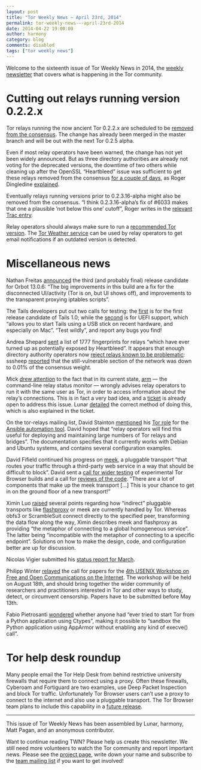 ```yaml
---
layout: post
title: "Tor Weekly News — April 23rd, 2014"
permalink: tor-weekly-news-—-april-23rd-2014
date: 2014-04-22 19:00:00
author: harmony
category: blog
comments: disabled
tags: ["tor weekly news"]
---
```


Welcome to the sixteenth issue of Tor Weekly News in 2014, the [weekly newsletter](https://lists.torproject.org/cgi-bin/mailman/listinfo/tor-news) that covers what is happening in the Tor community.

Cutting out relays running version 0.2.2.x
==========================================

Tor relays running the now ancient Tor 0.2.2.x are scheduled to be [removed from the consensus](https://bugs.torproject.org/11149). The change has already been merged in the master branch and will be out with the next Tor 0.2.5 alpha.

Even if most relay operators have been warned, the change has not yet been widely announced. But as three directory authorities are already not voting for the deprecated versions, the downtime of two others while cleaning up after the OpenSSL “Heartbleed” issue was sufficient to get these relays removed from the consensus [for a couple of days](https://metrics.torproject.org/network.html?graph=versions&start=2014-04-01&end=2014-04-23#versions), as Roger Dingledine [explained](https://lists.torproject.org/pipermail/tor-relays/2014-April/004422.html).

Eventually relays running versions prior to 0.2.3.16-alpha might also be removed from the consensus. “I think 0.2.3.16-alpha’s fix of \#6033 makes that one a plausible ’not below this one’ cutoff”, Roger writes in the [relevant Trac entry](https://bugs.torproject.org/11149#comment:7).

Relay operators should always make sure to run a [recommended Tor version](https://consensus-health.torproject.org/#recommendedversions). The [Tor Weather service](https://weather.torproject.org/subscribe/) can be used by relay operators to get email notifications if an outdated version is detected.

Miscellaneous news
==================

Nathan Freitas [announced](https://lists.mayfirst.org/pipermail/guardian-dev/2014-April/003436.html) the third (and probably final) release candidate for Orbot 13.0.6: “The big improvements in this build are a fix for the disconnected UI/activity (Tor is on, but UI shows off), and improvements to the transparent proxying iptables scripts”.

The Tails developers put out two calls for testing: the [first](https://tails.boum.org/news/test_1.0-rc1/index.en.html) is for the first release candidate of Tails 1.0; while the [second](https://tails.boum.org/news/test_UEFI/index.en.html) is for UEFI support, which “allows you to start Tails using a USB stick on recent hardware, and especially on Mac”. “Test wildly”, and report any bugs you find!

Andrea Shepard [sent](https://lists.torproject.org/pipermail/tor-relays/2014-April/004340.html) a list of 1777 fingerprints for relays “which have ever turned up as potentially exposed by Heartbleed”. It appears that enough directory authority operators now [reject relays known to be problematic](https://lists.torproject.org/pipermail/tor-relays/2014-April/004362.html): sssheep [reported](https://lists.torproject.org/pipermail/tor-talk/2014-April/032762.html) that the still-vulnerable section of the network was down to 0.01% of the consensus weight.

Mick [drew attention](https://lists.torproject.org/pipermail/tor-relays/2014-April/004414.html) to the fact that in its current state, [arm](https://www.atagar.com/arm/) — the command-line relay status monitor — wrongly advises relay operators to run it with the same user as Tor, in order to access information about the relay’s connections. This is in fact a very bad idea, and a [ticket](https://bugs.torproject.org/10702) is already open to address this issue. Lunar [detailed](https://lists.torproject.org/pipermail/tor-relays/2014-April/004412.html) the correct method of doing this, which is also explained in the ticket.

On the tor-relays mailing list, David Stainton [mentioned](https://lists.torproject.org/pipermail/tor-relays/2014-April/004373.html) his [Tor role](https://github.com/david415/ansible-tor) for the [Ansible automation tool](http://www.ansible.com/). David hoped that “relay operators will find this useful for deploying and maintaining large numbers of Tor relays and bridges”. The documentation specifies that it currently works with Debian and Ubuntu systems, and contains several configuration examples.

David Fifield continued his progress on [meek](https://trac.torproject.org/projects/tor/wiki/doc/meek), a pluggable transport “that routes your traffic through a third-party web service in a way that should be difficult to block”. David sent a [call for wider testing](https://lists.torproject.org/pipermail/tor-dev/2014-April/006718.html) of experimental Tor Browser builds and a call for [reviews of the code](https://lists.torproject.org/pipermail/tor-dev/2014-April/006719.html). “There are a lot of components that make up the meek transport […] This is your chance to get in on the ground floor of a new transport!”

Ximin Luo [raised](https://lists.torproject.org/pipermail/tor-dev/2014-April/006689.html) several points regarding how “indirect” pluggable transports like [flashproxy](http://crypto.stanford.edu/flashproxy/) or meek are currently handled by Tor. Whereas obfs3 or ScrambleSuit connect directly to the specified peer, transforming the data flow along the way, Ximin describes meek and flashproxy as providing “the metaphor of connecting to a global homogeneous service”. The latter being “incompatible with the metaphor of connecting to a specific endpoint”. Solutions on how to make the design, code, and configuration better are up for discussion.

Nicolas Vigier submitted his [status report for March](https://lists.torproject.org/pipermail/tor-reports/2014-April/000510.html).

Philipp Winter [relayed](https://blog.torproject.org/blog/call-papers-foci14-workshop) the call for papers for the [4th USENIX Workshop on Free and Open Communications on the Internet](https://www.usenix.org/conference/foci14/call-for-papers). The workshop will be held on August 18th, and should bring together the wider community of researchers and practitioners interested in Tor and other ways to study, detect, or circumvent censorship. Papers have to be submitted before May 13th.

Fabio Pietrosanti [wondered](https://lists.torproject.org/pipermail/tor-dev/2014-April/006723.html) whether anyone had “ever tried to start Tor from a Python application using Ctypes”, making it possible to “sandbox the Python application using AppArmor without enabling any kind of execve() call”.

Tor help desk roundup
=====================

Many people email the Tor Help Desk from behind restrictive university firewalls that require them to connect using a proxy. Often these firewalls, Cyberoam and Fortiguard are two examples, use Deep Packet Inspection and block Tor traffic. Unfortunately Tor Browser users can’t use a proxy to connect to the internet and also use a pluggable transport. The Tor Browser team plans to include this capability in a [future release](https://bugs.torproject.org/8402).

* * * * *

This issue of Tor Weekly News has been assembled by Lunar, harmony, Matt Pagan, and an anonymous contributor.

Want to continue reading TWN? Please help us create this newsletter. We still need more volunteers to watch the Tor community and report important news. Please see the [project page](https://trac.torproject.org/projects/tor/wiki/TorWeeklyNews), write down your name and subscribe to the [team mailing list](https://lists.torproject.org/cgi-bin/mailman/listinfo/news-team) if you want to get involved!

